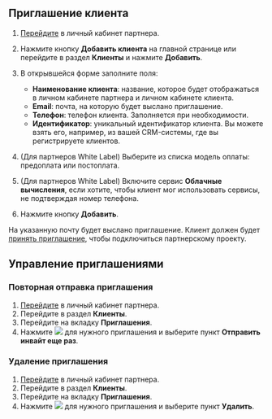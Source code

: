 
## Приглашение клиента

1. [Перейдите](https://msk.cloud.vk.com/partnerapp) в личный кабинет партнера.
1. Нажмите кнопку **Добавить клиента** на главной странице или перейдите в раздел **Клиенты** и нажмите **Добавить**.
1. В открывшейся форме заполните поля:

    - **Наименование клиента**: название, которое будет отображаться в личном кабинете партнера и личном кабинете клиента.
    - **Email**: почта, на которую будет выслано приглашение.
    - **Телефон**: телефон клиента. Заполняется при необходимости.
    - **Идентификатор**: уникальный идентификатор клиента. Вы можете взять его, например, из вашей CRM-системы, где вы регистрируете клиентов.
1. (Для партнеров White Label) Выберите из списка модель оплаты: предоплата или постоплата.
1. (Для партнеров White Label) Включите сервис **Облачные вычисления**, если хотите, чтобы клиент мог использовать сервисы, не подтверждая номер телефона.
1. Нажмите кнопку **Добавить**.

На указанную почту будет выслано приглашение. Клиент должен будет [принять приглашение](/ru/tools-for-using-services/partner-platform/instructions/accept-invitation), чтобы подключиться партнерскому проекту.

## Управление приглашениями

### Повторная отправка приглашения

1. [Перейдите](https://msk.cloud.vk.com/partnerapp) в личный кабинет партнера.
1. Перейдите в раздел **Клиенты**.
1. Перейдите на вкладку **Приглашения**.
1. Нажмите ![ ](/ru/assets/more-icon.svg "inline") для нужного приглашения и выберите пункт **Отправить инвайт еще раз**.

### Удаление приглашения

1. [Перейдите](https://msk.cloud.vk.com/partnerapp) в личный кабинет партнера.
1. Перейдите в раздел **Клиенты**.
1. Перейдите на вкладку **Приглашения**.
1. Нажмите ![ ](/ru/assets/more-icon.svg "inline") для нужного приглашения и выберите пункт **Удалить**.
